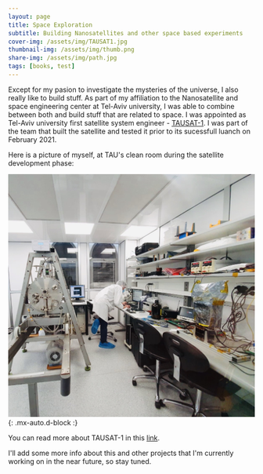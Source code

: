 ```yaml
---
layout: page
title: Space Exploration
subtitle: Building Nanosatellites and other space based experiments
cover-img: /assets/img/TAUSAT1.jpg
thumbnail-img: /assets/img/thumb.png
share-img: /assets/img/path.jpg
tags: [books, test]
---
```


Except for my pasion to investigate the mysteries of the universe, I also really like to build stuff. As part of my affiliation to the Nanosatellite and space engineering center at Tel-Aviv university, I was able to combine between both and build stuff that are related to space. I was appointed as Tel-Aviv university first satellite system engineer - [TAUSAT-1](https://db.satnogs.org/satellite/47926). I was part of the team that built the satellite and tested it prior to its sucessfull luanch on February 2021.

Here is a picture of myself, at TAU's clean room during the satellite development phase:

 ![Crepe](/assets/img/Lab.jpg){: .mx-auto.d-block :}  
 
 You can read more about TAUSAT-1 in this [link](https://english.tau.ac.il/news/tau-sat-1).

I'll add some more info about this and other projects that I'm currently working on in the near future, so stay tuned.
